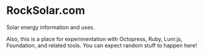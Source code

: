 RockSolar.com
===

Solar energy information and uses.

Also, this is a place for experimentation with Octopress, Ruby, Lunr.js, Foundation, and related tools. You can expect random stuff to happen here!

